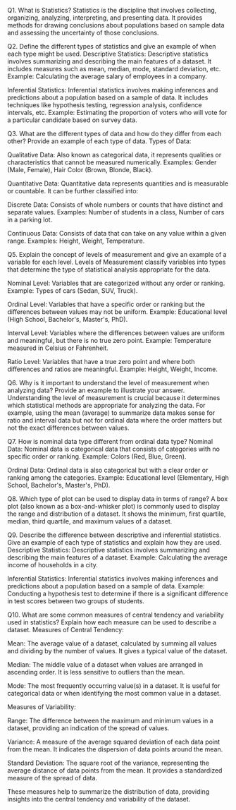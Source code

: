Q1. What is Statistics?
Statistics is the discipline that involves collecting, organizing, analyzing, interpreting, and presenting data. It provides methods for drawing conclusions about populations based on sample data and assessing the uncertainty of those conclusions.

Q2. Define the different types of statistics and give an example of when each type might be used.
Descriptive Statistics: Descriptive statistics involves summarizing and describing the main features of a dataset. It includes measures such as mean, median, mode, standard deviation, etc. Example: Calculating the average salary of employees in a company.

Inferential Statistics: Inferential statistics involves making inferences and predictions about a population based on a sample of data. It includes techniques like hypothesis testing, regression analysis, confidence intervals, etc. Example: Estimating the proportion of voters who will vote for a particular candidate based on survey data.

Q3. What are the different types of data and how do they differ from each other? Provide an example of each type of data.
Types of Data:

Qualitative Data: Also known as categorical data, it represents qualities or characteristics that cannot be measured numerically. Examples: Gender (Male, Female), Hair Color (Brown, Blonde, Black).

Quantitative Data: Quantitative data represents quantities and is measurable or countable. It can be further classified into:

Discrete Data: Consists of whole numbers or counts that have distinct and separate values. Examples: Number of students in a class, Number of cars in a parking lot.

Continuous Data: Consists of data that can take on any value within a given range. Examples: Height, Weight, Temperature.

Q5. Explain the concept of levels of measurement and give an example of a variable for each level.
Levels of Measurement classify variables into types that determine the type of statistical analysis appropriate for the data.

Nominal Level: Variables that are categorized without any order or ranking. Example: Types of cars (Sedan, SUV, Truck).

Ordinal Level: Variables that have a specific order or ranking but the differences between values may not be uniform. Example: Educational level (High School, Bachelor's, Master's, PhD).

Interval Level: Variables where the differences between values are uniform and meaningful, but there is no true zero point. Example: Temperature measured in Celsius or Fahrenheit.

Ratio Level: Variables that have a true zero point and where both differences and ratios are meaningful. Example: Height, Weight, Income.

Q6. Why is it important to understand the level of measurement when analyzing data? Provide an example to illustrate your answer.
Understanding the level of measurement is crucial because it determines which statistical methods are appropriate for analyzing the data. For example, using the mean (average) to summarize data makes sense for ratio and interval data but not for ordinal data where the order matters but not the exact differences between values.

Q7. How is nominal data type different from ordinal data type?
Nominal Data: Nominal data is categorical data that consists of categories with no specific order or ranking. Example: Colors (Red, Blue, Green).

Ordinal Data: Ordinal data is also categorical but with a clear order or ranking among the categories. Example: Educational level (Elementary, High School, Bachelor's, Master's, PhD).

Q8. Which type of plot can be used to display data in terms of range?
A box plot (also known as a box-and-whisker plot) is commonly used to display the range and distribution of a dataset. It shows the minimum, first quartile, median, third quartile, and maximum values of a dataset.

Q9. Describe the difference between descriptive and inferential statistics. Give an example of each type of statistics and explain how they are used.
Descriptive Statistics: Descriptive statistics involves summarizing and describing the main features of a dataset. Example: Calculating the average income of households in a city.

Inferential Statistics: Inferential statistics involves making inferences and predictions about a population based on a sample of data. Example: Conducting a hypothesis test to determine if there is a significant difference in test scores between two groups of students.

Q10. What are some common measures of central tendency and variability used in statistics? Explain how each measure can be used to describe a dataset.
Measures of Central Tendency:

Mean: The average value of a dataset, calculated by summing all values and dividing by the number of values. It gives a typical value of the dataset.

Median: The middle value of a dataset when values are arranged in ascending order. It is less sensitive to outliers than the mean.

Mode: The most frequently occurring value(s) in a dataset. It is useful for categorical data or when identifying the most common value in a dataset.

Measures of Variability:

Range: The difference between the maximum and minimum values in a dataset, providing an indication of the spread of values.

Variance: A measure of the average squared deviation of each data point from the mean. It indicates the dispersion of data points around the mean.

Standard Deviation: The square root of the variance, representing the average distance of data points from the mean. It provides a standardized measure of the spread of data.

These measures help to summarize the distribution of data, providing insights into the central tendency and variability of the dataset.

